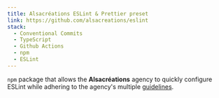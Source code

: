 ```yaml
---
title: Alsacréations ESLint & Prettier preset
link: https://github.com/alsacreations/eslint
stack:
  - Conventional Commits
  - TypeScript
  - Github Actions
  - npm
  - ESLint
---
```


`npm` package that allows the **Alsacréations** agency to quickly configure ESLint while adhering to the agency's multiple [guidelines](https://github.com/alsacreations/kiwipedia).
